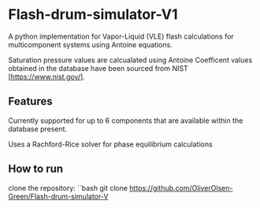 # Flash-drum-simulator-V1
A python implementation for Vapor-Liquid (VLE) flash calculations for multicomponent systems using Antoine equations.

Saturation pressure values are calcualated using Antoine Coefficent values obtained in the database have been sourced from NIST [https://www.nist.gov/].

## Features
Currently supported for up to 6 components that are available within the database present.

Uses a Rachford-Rice solver for phase equilibrium calculations 

## How to run
clone the repository:
``bash
   git clone https://github.com/OliverOlsen-Green/Flash-drum-simulator-V 
   
